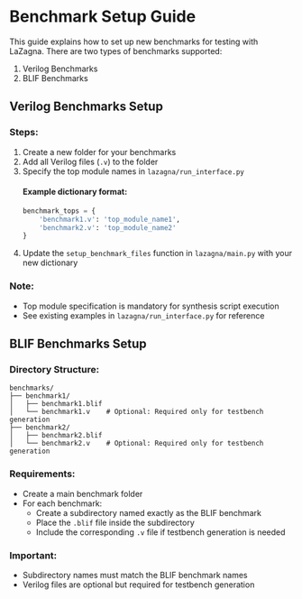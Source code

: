 # Benchmark Setup Guide

This guide explains how to set up new benchmarks for testing with LaZagna. There are two types of benchmarks supported:
1. Verilog Benchmarks
2. BLIF Benchmarks

## Verilog Benchmarks Setup

### Steps:
1. Create a new folder for your benchmarks
2. Add all Verilog files (`.v`) to the folder
3. Specify the top module names in `lazagna/run_interface.py`
   #### Example dictionary format:
   ``` python
   benchmark_tops = {
       'benchmark1.v': 'top_module_name1',
       'benchmark2.v': 'top_module_name2'
   }
   ```
4. Update the `setup_benchmark_files` function in `lazagna/main.py` with your new dictionary

### Note:
- Top module specification is mandatory for synthesis script execution
- See existing examples in `lazagna/run_interface.py` for reference

## BLIF Benchmarks Setup

### Directory Structure:
```
benchmarks/
├── benchmark1/
│   ├── benchmark1.blif
│   └── benchmark1.v    # Optional: Required only for testbench generation
├── benchmark2/
│   ├── benchmark2.blif
│   └── benchmark2.v    # Optional: Required only for testbench generation
```
### Requirements:
- Create a main benchmark folder
- For each benchmark:
  - Create a subdirectory named exactly as the BLIF benchmark
  - Place the `.blif` file inside the subdirectory
  - Include the corresponding `.v` file if testbench generation is needed

### Important:
- Subdirectory names must match the BLIF benchmark names
- Verilog files are optional but required for testbench generation
